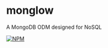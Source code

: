 # monglow

A MongoDB ODM designed for NoSQL

[![NPM](https://nodei.co/npm/monglow.png?compact=true)](https://nodei.co/npm/monglow/)
